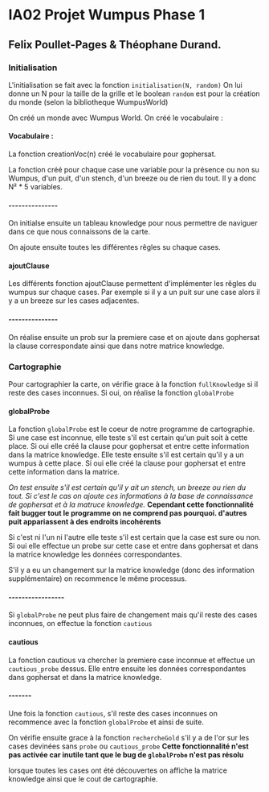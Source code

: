 # IA02 Projet Wumpus Phase 1
## Felix Poullet-Pages & Théophane Durand.

### Initialisation

L'initialisation se fait avec la fonction
`initialisation(N, random)`
On lui donne un N pour la taille de la grille et le boolean `random` est pour la création du monde (selon la bibliotheque WumpusWorld)

On créé un monde avec Wumpus World.
On créé le vocabulaire :

#### Vocabulaire :
La fonction creationVoc(n) créé le vocabulaire pour gophersat.

La fonction créé pour chaque case une variable pour la présence ou non su Wumpus, d'un puit, d'un stench, d'un breeze ou de rien du tout.
Il y a donc N² * 5 variables.
#### ---------------

On initialse ensuite  un tableau knowledge pour nous permettre de naviguer dans ce que nous connaissons de la carte.

On ajoute ensuite toutes les différentes rêgles su chaque cases.

#### ajoutClause
Les différents fonction ajoutClause permettent d'implémenter les rêgles du wumpus sur chaque cases.
Par exemple si il y a un puit sur une case alors il y a un breeze sur les cases adjacentes.
#### ---------------

On réalise ensuite un prob sur la premiere case et on ajoute dans gophersat la clause correspondate ainsi que dans notre matrice knowledge.

### Cartographie
Pour cartographier la carte, on vérifie grace à la fonction `fullKnowledge` si il reste des cases inconnues.
Si oui, on réalise la fonction `globalProbe`

#### globalProbe
La fonction `globalProbe` est le coeur de notre programme de cartographie.
Si une case est inconnue, elle teste s'il est certain qu'un puit soit à cette place. Si oui elle créé la clause pour gophersat et entre cette information dans la matrice knowledge.
Elle teste ensuite s'il est certain qu'il y a un wumpus à cette place.
Si oui elle créé la clause pour gophersat et entre cette information dans la matrice.

*On test ensuite s'il est certain qu'il y ait un stench, un breeze ou rien du tout.
Si c'est le cas on ajoute ces informations à la base de connaissance de gophersat et à la matruce knowledge.* **Cependant cette fonctionnalité fait bugger tout le programme on ne comprend pas pourquoi. d'autres puit appariassent à des endroits incohérents**

Si c'est ni l'un ni l'autre elle teste s'il est certain que la case est sure ou non.
Si oui elle effectue un probe sur cette case et entre dans gophersat et dans la matrice knowledge les données correspondantes.

S'il y a eu un changement sur la matrice knowledge (donc des information supplémentaire) on recommence le même processus.
#### -----------------

Si `globalProbe` ne peut plus faire de changement mais qu'il reste des cases inconnues, on effectue la fonction `cautious`

#### cautious
La fonction cautious va chercher la premiere case inconnue et effectue un `cautious_probe` dessus. Elle entre ensuite les données correspondantes dans gophersat et dans la matrice knowledge.
#### -------

Une fois la fonction `cautious`, s'il reste des cases inconnues on recommence avec la fonction `globalProbe` et ainsi de suite.

On vérifie ensuite grace à la fonction `rechercheGold` s'il y a de l'or sur les cases devinées sans `probe` ou `cautious_probe` **Cette fonctionnalité n'est pas activée car inutile tant que le bug de `globalProbe` n'est pas résolu**

lorsque toutes les cases ont été découvertes on affiche la matrice knowledge ainsi que le cout de cartographie.
